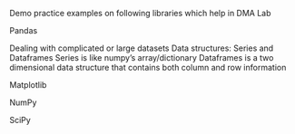 Demo practice examples on following libraries which help in DMA Lab

Pandas

  Dealing with complicated or large datasets
  Data structures: Series and Dataframes
    Series is like numpy’s array/dictionary
    Dataframes is a two dimensional data structure that contains both column and row information

Matplotlib

NumPy

SciPy
